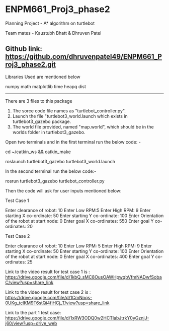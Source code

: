 # ENPM661_Proj3_phase2
Planning Project - A* algorithm on turtlebot 

Team mates - Kaustubh Bhatt & Dhruven Patel

Github link: https://github.com/dhruvenpatel49/ENPM661_Proj3_phase2.git
------------------------------------------------------------------------------------------------------------------------------------------
Libraries Used are mentioned below

numpy
math
matplotlib
time
heapq
dist

------------------------------------------------------------------------------------------------------------------------------------------
There are 3 files to this package

1) The sorce code file names as "turtlebot_controller.py".
2) Launch the file "turtlebot3_world.launch which exists in turtlebot3_gazebo package.
3) The world file provided, named "map.world", which should be in the worlds folder in turtlebot3_gazebo.

Open two terminals and in the first terminal run the below code: -

  cd ~/catkin_ws && catkin_make

  roslaunch turtlebot3_gazebo turtlebot3_world.launch

In the second terminal run the below code:-


rosrun turtlebot3_gazebo turtlebot_controller.py


Then the code will ask for user inputs mentioned below:

Test Case 1

Enter clearance of robot: 10
Enter Low RPM:5
Enter High RPM: 9
Enter starting X co-ordinate: 50
Enter starting Y co-ordinate: 100
Enter Orientation of the robot at start node: 0
Enter goal X co-ordinates: 550
Enter goal Y co-ordinates: 20

Test Case 2

Enter clearance of robot: 10
Enter Low RPM: 5
Enter High RPM: 9
Enter starting X co-ordinate: 50
Enter starting Y co-ordinate: 100
Enter Orientation of the robot at start node: 0
Enter goal X co-ordinates: 400
Enter goal Y co-ordinates: 25

Link to the video result for test case 1 is : https://drive.google.com/file/d/1kbQ_sMC8OusOAWHpwqbVfmNADwfSobaC/view?usp=share_link

Link to the video result for test case 2 is : https://drive.google.com/file/d/1CmNnqs-0UKg_tclKM9T6stQi4fiHCj_T/view?usp=share_link

Link to the part 1 test case: https://drive.google.com/file/d/1xRW3ODQ0w2HCTlabJtrkY0yGznjJ-j60/view?usp=drive_web

